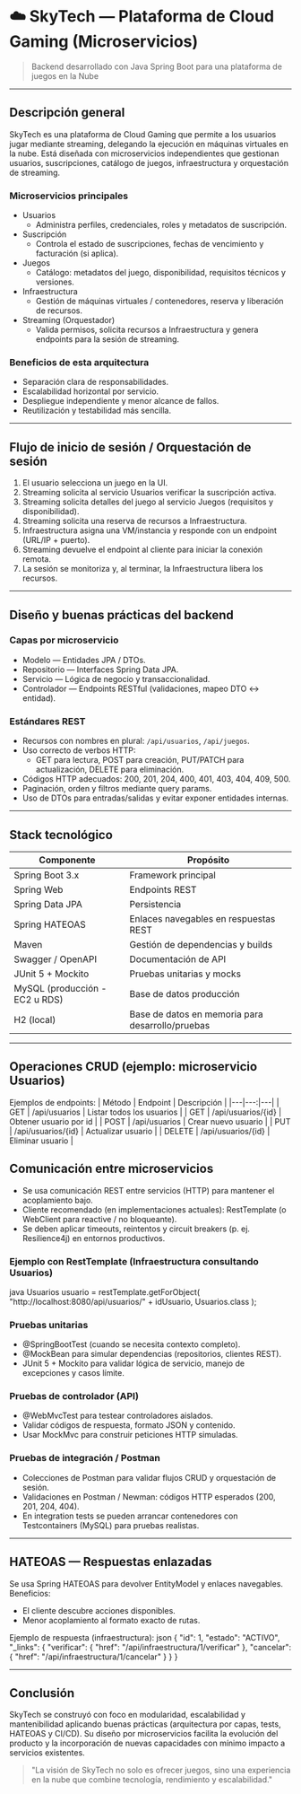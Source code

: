 # ☁️ SkyTech — Plataforma de Cloud Gaming (Microservicios)

> Backend desarrollado con Java Spring Boot para una plataforma de juegos en la Nube
---

## Descripción general
SkyTech es una plataforma de Cloud Gaming que permite a los usuarios jugar mediante streaming, delegando la ejecución en máquinas virtuales en la nube. Está diseñada con microservicios independientes que gestionan usuarios, suscripciones, catálogo de juegos, infraestructura y orquestación de streaming.


### Microservicios principales
- Usuarios  
  - Administra perfiles, credenciales, roles y metadatos de suscripción.
- Suscripción  
  - Controla el estado de suscripciones, fechas de vencimiento y facturación (si aplica).
- Juegos  
  - Catálogo: metadatos del juego, disponibilidad, requisitos técnicos y versiones.
- Infraestructura  
  - Gestión de máquinas virtuales / contenedores, reserva y liberación de recursos.
- Streaming (Orquestador)  
  - Valida permisos, solicita recursos a Infraestructura y genera endpoints para la sesión de streaming.

### Beneficios de esta arquitectura
- Separación clara de responsabilidades.
- Escalabilidad horizontal por servicio.
- Despliegue independiente y menor alcance de fallos.
- Reutilización y testabilidad más sencilla.

---

## Flujo de inicio de sesión / Orquestación de sesión
1. El usuario selecciona un juego en la UI.
2. Streaming solicita al servicio Usuarios verificar la suscripción activa.
3. Streaming solicita detalles del juego al servicio Juegos (requisitos y disponibilidad).
4. Streaming solicita una reserva de recursos a Infraestructura.
5. Infraestructura asigna una VM/instancia y responde con un endpoint (URL/IP + puerto).
6. Streaming devuelve el endpoint al cliente para iniciar la conexión remota.
7. La sesión se monitoriza y, al terminar, la Infraestructura libera los recursos.

---

## Diseño y buenas prácticas del backend

### Capas por microservicio
- Modelo — Entidades JPA / DTOs.
- Repositorio — Interfaces Spring Data JPA.
- Servicio — Lógica de negocio y transaccionalidad.
- Controlador — Endpoints RESTful (validaciones, mapeo DTO ↔ entidad).

### Estándares REST
- Recursos con nombres en plural: `/api/usuarios`, `/api/juegos`.
- Uso correcto de verbos HTTP:
  - GET para lectura, POST para creación, PUT/PATCH para actualización, DELETE para eliminación.
- Códigos HTTP adecuados: 200, 201, 204, 400, 401, 403, 404, 409, 500.
- Paginación, orden y filtros mediante query params.
- Uso de DTOs para entradas/salidas y evitar exponer entidades internas.

---

## Stack tecnológico
| Componente | Propósito |
|---|---|
| Spring Boot 3.x | Framework principal |
| Spring Web | Endpoints REST |
| Spring Data JPA | Persistencia |
| Spring HATEOAS | Enlaces navegables en respuestas REST |
| Maven | Gestión de dependencias y builds |
| Swagger / OpenAPI | Documentación de API |
| JUnit 5 + Mockito | Pruebas unitarias y mocks |
| MySQL (producción - EC2 u RDS) | Base de datos producción |
| H2 (local) | Base de datos en memoria para desarrollo/pruebas |

---

## Operaciones CRUD (ejemplo: microservicio Usuarios)

Ejemplos de endpoints:
| Método | Endpoint | Descripción |
|---|---:|---|
| GET | /api/usuarios | Listar todos los usuarios |
| GET | /api/usuarios/{id} | Obtener usuario por id |
| POST | /api/usuarios | Crear nuevo usuario |
| PUT | /api/usuarios/{id} | Actualizar usuario |
| DELETE | /api/usuarios/{id} | Eliminar usuario |


## Comunicación entre microservicios
- Se usa comunicación REST entre servicios (HTTP) para mantener el acoplamiento bajo.
- Cliente recomendado (en implementaciones actuales): RestTemplate (o WebClient para reactive / no bloqueante).
- Se deben aplicar timeouts, reintentos y circuit breakers (p. ej. Resilience4j) en entornos productivos.

### Ejemplo con RestTemplate (Infraestructura consultando Usuarios)
java
Usuarios usuario = restTemplate.getForObject(
    "http://localhost:8080/api/usuarios/" + idUsuario,
    Usuarios.class
);


### Pruebas unitarias
- @SpringBootTest (cuando se necesita contexto completo).
- @MockBean para simular dependencias (repositorios, clientes REST).
- JUnit 5 + Mockito para validar lógica de servicio, manejo de excepciones y casos límite.

### Pruebas de controlador (API)
- @WebMvcTest para testear controladores aislados.
- Validar códigos de respuesta, formato JSON y contenido.
- Usar MockMvc para construir peticiones HTTP simuladas.

### Pruebas de integración / Postman
- Colecciones de Postman para validar flujos CRUD y orquestación de sesión.
- Validaciones en Postman / Newman: códigos HTTP esperados (200, 201, 204, 404).
- En integration tests se pueden arrancar contenedores con Testcontainers (MySQL) para pruebas realistas.

---

## HATEOAS — Respuestas enlazadas
Se usa Spring HATEOAS para devolver EntityModel y enlaces navegables. Beneficios:
- El cliente descubre acciones disponibles.
- Menor acoplamiento al formato exacto de rutas.

Ejemplo de respuesta (infraestructura):
json
{
  "id": 1,
  "estado": "ACTIVO",
  "_links": {
    "verificar": { "href": "/api/infraestructura/1/verificar" },
    "cancelar": { "href": "/api/infraestructura/1/cancelar" }
  }
}


---

## Conclusión
SkyTech se construyó con foco en modularidad, escalabilidad y mantenibilidad aplicando buenas prácticas (arquitectura por capas, tests, HATEOAS y CI/CD). Su diseño por microservicios facilita la evolución del producto y la incorporación de nuevas capacidades con mínimo impacto a servicios existentes.

> "La visión de SkyTech no solo es ofrecer juegos, sino una experiencia en la nube que combine tecnología, rendimiento y escalabilidad."
